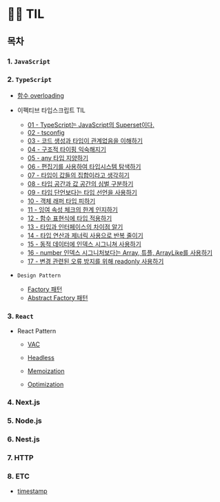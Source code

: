# 🤾‍♂️ TIL

## 목차

### 1. `JavaScript`

### 2. `TypeScript`

- [함수 overloading](https://github.com/ranjafunc/TIL/blob/main/TS/README.md#%ED%95%A8%EC%88%98-overloading)

- 이펙티브 타입스크립트 TIL

  - [01 - TypeScript는 JavaScript의 Superset이다.](https://github.com/ranjafunc/TIL/blob/main/TS/effective-ts/01_%ED%83%80%EC%9E%85%EC%8A%A4%ED%81%AC%EB%A6%BD%ED%8A%B8%EC%99%80_%EC%9E%90%EB%B0%94%EC%8A%A4%ED%81%AC%EB%A6%BD%ED%8A%B8%EC%9D%98_%EA%B4%80%EA%B3%84.md)
  - [02 - tsconfig](https://github.com/ranjafunc/TIL/blob/main/TS/effective-ts/02_%ED%83%80%EC%9E%85%EC%8A%A4%ED%81%AC%EB%A6%BD%ED%8A%B8%EC%9D%98_%EC%84%A4%EC%A0%95%EC%9D%B4%ED%95%B4%ED%95%98%EA%B8%B0.md)
  - [03 - 코드 생성과 타입이 관계없음을 이해하기](https://github.com/ranjafunc/TIL/blob/main/TS/effective-ts/03_%EC%BD%94%EB%93%9C_%EC%83%9D%EC%84%B1%EA%B3%BC_%ED%83%80%EC%9E%85%EC%9D%B4_%EA%B4%80%EA%B3%84%EC%97%86%EC%9D%8C%EC%9D%84_%EC%9D%B4%ED%95%B4%ED%95%98%EA%B8%B0.md)
  - [04 - 구조적 타이핑 익숙해지기](https://github.com/ranjafunc/TIL/blob/main/TS/effective-ts/04_%EA%B5%AC%EC%A1%B0%EC%A0%81_%ED%83%80%EC%9D%B4%ED%95%91_%EC%9D%B5%EC%88%99%ED%95%B4%EC%A7%80%EA%B8%B0.md)
  - [05 - any 타입 지양하기](https://github.com/ranjafunc/TIL/blob/main/TS/effective-ts/05_any_%ED%83%80%EC%9E%85_%EC%A7%80%EC%96%91%ED%95%98%EA%B8%B0.md)
  - [06 - 편집기를 사용하여 타입시스템 탐색하기](https://github.com/ranjafunc/TIL/blob/main/TS/effective-ts/06_%ED%8E%B8%EC%A7%91%EA%B8%B0%EB%A5%BC_%EC%82%AC%EC%9A%A9%ED%95%98%EC%97%AC_%ED%83%80%EC%9E%85%EC%8B%9C%EC%8A%A4%ED%85%9C_%ED%83%90%EC%83%89%ED%95%98%EA%B8%B0.md)
  - [07 - 타입이 값들의 집합이라고 생각히기](https://github.com/ranjafunc/TIL/blob/main/TS/effective-ts/07_%ED%83%80%EC%9E%85%EC%9D%B4_%EA%B0%92%EB%93%A4%EC%9D%98_%EC%A7%91%ED%95%A9%EC%9D%B4%EB%9D%BC%EA%B3%A0_%EC%83%9D%EA%B0%81%ED%9E%88%EA%B8%B0.md)
  - [08 - 타입 공간과 값 공간의 심벌 구분하기](https://github.com/ranjafunc/TIL/blob/main/TS/effective-ts/08_타입_공간과_값_공간의_심벌_구분하기.md)
  - [09 - 타입 단언보다는 타입 선언을 사용하기](https://github.com/ranjafunc/TIL/blob/main/TS/effective-ts/09_타입_단언보다는_타입_선언을_사용하기.md)
  - [10 - 객체 래퍼 타입 피하기](https://github.com/ranjafunc/TIL/blob/main/TS/effective-ts/10_객체_래퍼_타입_피하기.md)
  - [11 - 잉여 속성 체크의 한계 인지하기](https://github.com/ranjafunc/TIL/blob/main/TS/effective-ts/11_잉여_속성_체크의_한계_인지하기.md)
  - [12 - 함수 표현식에 타입 적용하기](https://github.com/ranjafunc/TIL/blob/main/TS/effective-ts/12_함수_표현식에_타입_적용하기.md)
  - [13 - 타입과 인터페이스의 차이점 알기](https://github.com/ranjafunc/TIL/blob/main/TS/effective-ts/13_타입과_인터페이스의_차이점_알기.md)
  - [14 - 타입 연산과 제너릭 사용으로 반복 줄이기](https://github.com/ranjafunc/TIL/blob/main/TS/effective-ts/14_타입_연산과_제너릭_사용으로_반복_줄이기.md)
  - [15 - 동적 데이터에 인덱스 시그니쳐 사용하기](https://github.com/ranjafunc/TIL/blob/main/TS/effective-ts/15_동적_데이터에_인덱스_시그니쳐_사용하기.md)
  - [16 - number 인덱스 시그니처보다는 Array, 튜플, ArrayLike를 사용하기](https://github.com/ranjafunc/TIL/blob/main/TS/effective-ts/16_number_인덱스_시그니처보다는_Array,_튜플,_ArrayLike를_사용하기.md)
  - [17 - 변경 관련된 오류 방지를 위해 readonly 사용하기](https://github.com/ranjafunc/TIL/blob/main/TS/effective-ts/17_변경_관련된_오류_방지를_위해_readonly_사용하기.md)

- `Design Pattern`
  - [Factory 패턴](https://github.com/ranjafunc/TIL/blob/main/TS/design-pattern/factory/factory.md)
  - [Abstract Factory 패턴](https://github.com/ranjafunc/TIL/blob/main/TS/design-pattern/abstract-factory/abstract-factory.md)

### 3. `React`

- React Pattern

  - [VAC](https://github.com/ranjafunc/TIL/tree/main/FE/React/component_pattern/VAC_pattern.md)

  - [Headless](https://github.com/ranjafunc/TIL/tree/main/FE/React/component_pattern/toss.md)

  - [Memoization](https://github.com/ranjafunc/TIL/tree/main/FE/React/memozation/README.md)

  - [Optimization](https://github.com/ranjafunc/TIL/tree/main/FE/optimize/README.md)

### 4. Next.js

### 5. Node.js

### 6. Nest.js

### 7. HTTP

### 8. ETC

- [timestamp](https://github.com/ranjafunc/TIL/tree/main/ETC/timstamp.md)

